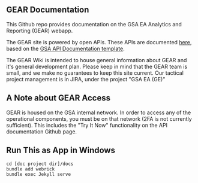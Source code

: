 ## GEAR Documentation

This Github repo provides documentation on the GSA EA Analytics and Reporting (GEAR) webapp. 

The GEAR site is powered by open APIs. These APIs are documented [here](https://gsa.github.io/GEAR-Documentation/api-docs/), based on the [GSA API Documentation template](https://github.com/GSA/api-documentation-template.git). 

The GEAR Wiki is intended to house general information about GEAR and it's general development plan. Please keep in mind that the GEAR team is small, and we make no guarantees to keep this site current. Our tactical project management is in JIRA, under the project "GSA EA (GE)"

## A Note about GEAR Access
GEAR is housed on the GSA internal network. In order to access any of the operational components, you must be on that network (2FA is not currently sufficient). This includes the "Try It Now" functionality on the API documentation Github page. 

## Run This as App in Windows
```console
cd [doc project dir]/docs
bundle add webrick
bundle exec Jekyll serve
```